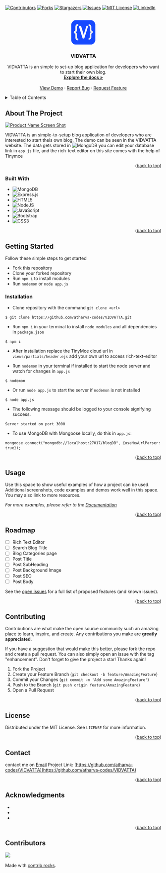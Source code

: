 <!-- Improved compatibility of back to top link: See: https://github.com/othneildrew/Best-README-Template/pull/73 -->
<a name="readme-top"></a>
<!--
*** Thanks for checking out the Best-README-Template. If you have a suggestion
*** that would make this better, please fork the repo and create a pull request
*** or simply open an issue with the tag "enhancement".
*** Don't forget to give the project a star!
*** Thanks again! Now go create something AMAZING! :D
-->



<!-- PROJECT SHIELDS -->
<!--
*** I'm using markdown "reference style" links for readability.
*** Reference links are enclosed in brackets [ ] instead of parentheses ( ).
*** See the bottom of this document for the declaration of the reference variables
*** for contributors-url, forks-url, etc. This is an optional, concise syntax you may use.
*** https://www.markdownguide.org/basic-syntax/#reference-style-links
-->
[![Contributors][contributors-shield]][contributors-url]
[![Forks][forks-shield]][forks-url]
[![Stargazers][stars-shield]][stars-url]
[![Issues][issues-shield]][issues-url]
[![MIT License][license-shield]][license-url]
[![LinkedIn][linkedin-shield]][linkedin-url]



<!-- PROJECT LOGO -->
<br />
<div align="center">
  <a href="https://github.com/atharva-codes/VIDVATTA">
    <img src="img/Hello1.png" alt="Logo" width="80" height="80">
  </a>

<h3 align="center">VIDVATTA</h3>

  <p align="center">
    VIDVATTA is an simple to set-up blog application for developers who want to start their own blog.
    <br />
    <a href="https://github.com/github_username/repo_name"><strong>Explore the docs »</strong></a>
    <br />
    <br />
    <a href="https://vidvatta.cyclic.app/">View Demo</a>
    ·
    <a href="https://github.com/atharva-codes/VIDVATTA/issues">Report Bug</a>
    ·
    <a href="https://github.com/github_username/repo_name/issues">Request Feature</a>
  </p>
</div>



<!-- TABLE OF CONTENTS -->
<details>
  <summary>Table of Contents</summary>
  <ol>
    <li>
      <a href="#about-the-project">About The Project</a>
      <ul>
        <li><a href="#built-with">Built With</a></li>
      </ul>
    </li>
    <li>
      <a href="#getting-started">Getting Started</a>
      <ul>
        <li><a href="#installation">Installation</a></li>
      </ul>
    </li>
    <li><a href="#usage">Usage</a></li>
    <li><a href="#roadmap">Roadmap</a></li>
    <li><a href="#contributing">Contributing</a></li>
    <li><a href="#license">License</a></li>
    <li><a href="#contact">Contact</a></li>
    <li><a href="">Acknowledgments</a></li>
  </ol>
</details>



<!-- ABOUT THE PROJECT -->
## About The Project

[![Product Name Screen Shot][product-screenshot]](https://example.com)

VIDVATTA is an simple-to-setup blog application of developers who are interested to start theis own blog.
The demo can be seen in the VIDVATTA website. The data gets stored in ![MongoDB](https://img.shields.io/badge/MongoDB-%234ea94b.svg?style=for-the-badge&logo=mongodb&logoColor=white) you can edit your database link in `app.js` file, and the rich-text editor on this site comes with the help of <bold>Tinymce</bold>
<p align="right">(<a href="#readme-top">back to top</a>)</p>

### Built With

* ![MongoDB](https://img.shields.io/badge/MongoDB-%234ea94b.svg?style=for-the-badge&logo=mongodb&logoColor=white)
* ![Express.js](https://img.shields.io/badge/express.js-%23404d59.svg?style=for-the-badge&logo=express&logoColor=%2361DAFB)
* ![HTML5](https://img.shields.io/badge/html5-%23E34F26.svg?style=for-the-badge&logo=html5&logoColor=white)
* ![NodeJS](https://img.shields.io/badge/node.js-6DA55F?style=for-the-badge&logo=node.js&logoColor=white)
* ![JavaScript](https://img.shields.io/badge/javascript-%23323330.svg?style=for-the-badge&logo=javascript&logoColor=%23F7DF1E)
* ![Bootstrap](https://img.shields.io/badge/bootstrap-%23563D7C.svg?style=for-the-badge&logo=bootstrap&logoColor=white)
* ![CSS3](https://img.shields.io/badge/css3-%231572B6.svg?style=for-the-badge&logo=css3&logoColor=white)

<p align="right">(<a href="#readme-top">back to top</a>)</p>



<!-- GETTING STARTED -->
## Getting Started

Follow these simple steps to get started
* Fork this repository
* Clone your forked repository 
* Run `npm i` to install modules
* Run `nodemon` or `node app.js`

### Installation
- Clone repository with the command `git clone <url>`
```
$ git clone https://github.com/atharva-codes/VIDVATTA.git
```

- Run `npm i` in your terminal to install `node_modules` and all dependencies in `package.json`
```
$ npm i
```
- After installation replace the TinyMce cloud url in `views/partials/header.ejs` add your own url to access rich-text-editor

- Run `nodemon` in your terminal if installed to start the node server and watch for changes in `app.js`
```
$ nodemon
```

- Or run `node app.js` to start the server if `nodemon` is not installed
```
$ node app.js
```

- The following message should be logged to your console signifying success.

```
Server started on port 3000
```

- To use MongoDB with Mongoose locally, do this in `app.js`:
```
mongoose.connect("mongodb://localhost:27017/blogDB", {useNewUrlParser: true});
```

<p align="right">(<a href="#readme-top">back to top</a>)</p>



<!-- USAGE EXAMPLES -->
## Usage

Use this space to show useful examples of how a project can be used. Additional screenshots, code examples and demos work well in this space. You may also link to more resources.

_For more examples, please refer to the [Documentation](https://example.com)_

<p align="right">(<a href="#readme-top">back to top</a>)</p>



<!-- ROADMAP -->
## Roadmap

- [ ] Rich Text Editor
- [ ] Search Blog Title
- [ ] Blog Categories page
- [ ] Post Title
- [ ] Post SubHeading
- [ ] Post Background Image
- [ ] Post SEO
- [ ] Post Body

See the [open issues](https://github.com/github_username/repo_name/issues) for a full list of proposed features (and known issues).

<p align="right">(<a href="#readme-top">back to top</a>)</p>



<!-- CONTRIBUTING -->
## Contributing

Contributions are what make the open source community such an amazing place to learn, inspire, and create. Any contributions you make are **greatly appreciated**.

If you have a suggestion that would make this better, please fork the repo and create a pull request. You can also simply open an issue with the tag "enhancement".
Don't forget to give the project a star! Thanks again!

1. Fork the Project
2. Create your Feature Branch (`git checkout -b feature/AmazingFeature`)
3. Commit your Changes (`git commit -m 'Add some AmazingFeature'`)
4. Push to the Branch (`git push origin feature/AmazingFeature`)
5. Open a Pull Request

<p align="right">(<a href="#readme-top">back to top</a>)</p>



<!-- LICENSE -->
## License

Distributed under the MIT License. See `LICENSE` for more information.

<p align="right">(<a href="#readme-top">back to top</a>)</p>



<!-- CONTACT -->
## Contact
contact me on [Email](mailto:contactme.atharvasen@gmail.com)
Project Link: [https://github.com/atharva-codes/VIDVATTA](https://github.com/atharva-codes/VIDVATTA)

<p align="right">(<a href="#readme-top">back to top</a>)</p>



<!-- ACKNOWLEDGMENTS -->
## Acknowledgments

* [](Atharva)
* []()
* []()

<p align="right">(<a href="#readme-top">back to top</a>)</p>

## Contributors
<a href="https://github.com/atharva-codes/VIDVATTA/graphs/contributors">
  <img src="https://opencollective.com/html-react-parser/contributors.svg?width=890&button=false">
</a>

Made with [contrib.rocks](https://contrib.rocks).

<!-- MARKDOWN LINKS & IMAGES -->
<!-- https://www.markdownguide.org/basic-syntax/#reference-style-links -->
[contributors-shield]: https://img.shields.io/github/contributors/atharva-codes/VIDVATTA.svg?style=for-the-badge
[contributors-url]: https://github.com/atharva-codes/VIDVATTA/graphs/contributors
[forks-shield]: https://img.shields.io/github/forks/atharva-codes/VIDVATTA.svg?style=for-the-badge
[forks-url]: https://github.com/atharva-codes/VIDVATTA/network/members
[stars-shield]: https://img.shields.io/github/stars/atharva-codes/VIDVATTA.svg?style=for-the-badge
[stars-url]: https://github.com/atharva-codes/VIDVATTA/stargazers
[issues-shield]: https://img.shields.io/github/issues/atharva-codes/VIDVATTA.svg?style=for-the-badge
[issues-url]: https://github.com/atharva-codes/VIDVATTA/issues
[license-shield]: https://img.shields.io/github/license/atharva-codes/VIDVATTA.svg?style=for-the-badge
[license-url]: https://github.com/atharva-codes/VIDVATTA/blob/master/LICENSE
[linkedin-shield]: https://img.shields.io/badge/-LinkedIn-black.svg?style=for-the-badge&logo=linkedin&colorB=555
[linkedin-url]: https://linkedin.com/in/linkedin_username
[product-screenshot]: images/screenshot.png
[React.js]: https://img.shields.io/badge/NodeJs-20232A?style=for-the-badge&logo=nodeJs&logoColor=61DAFB
[React-url]: https://reactjs.org/
[Vue.js]: https://img.shields.io/badge/Vue.js-35495E?style=for-the-badge&logo=vuedotjs&logoColor=4FC08D
[Vue-url]: https://vuejs.org/
[Angular.io]: https://img.shields.io/badge/Angular-DD0031?style=for-the-badge&logo=angular&logoColor=white
[Angular-url]: https://angular.io/
[Svelte.dev]: https://img.shields.io/badge/Svelte-4A4A55?style=for-the-badge&logo=svelte&logoColor=FF3E00
[Svelte-url]: https://svelte.dev/
[Laravel.com]: https://img.shields.io/badge/Laravel-FF2D20?style=for-the-badge&logo=laravel&logoColor=white
[Laravel-url]: https://laravel.com
[Bootstrap.com]: https://img.shields.io/badge/Bootstrap-563D7C?style=for-the-badge&logo=bootstrap&logoColor=white
[Bootstrap-url]: https://getbootstrap.com
[JQuery.com]: https://img.shields.io/badge/jQuery-0769AD?style=for-the-badge&logo=jquery&logoColor=white
[JQuery-url]: https://jquery.com 
